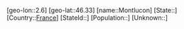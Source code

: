 ﻿---
location: [46.33,2.6]
type: City
tags:
- geo/City


SpocWebEntityId: 32584
isDeleted: false
confidential: public

---
[geo-lon::2.6]
[geo-lat::46.33]
[name::Montlucon]
[State::]
[Country::[France](geo/Continent/Europe/France.md)]
[StateId::]
[Population::]
[Unknown::]

